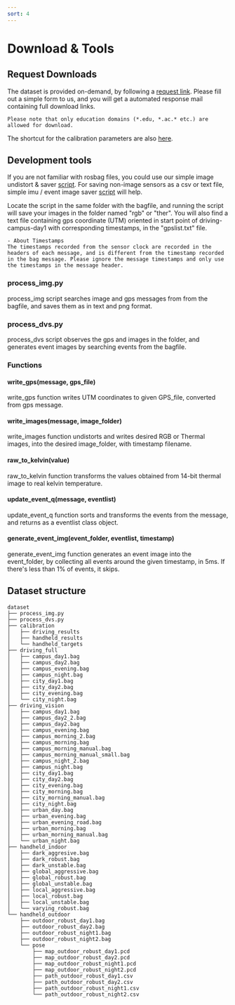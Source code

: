 ```yaml
---
sort: 4
---
```


# Download & Tools

## Request Downloads

The dataset is provided on-demand, by following a [request link](https://forms.gle/o1boKS4LL6jzCR137). Please fill out a simple form to us, and you will get a automated response mail containing full download links.

```note
Please note that only education domains (*.edu, *.ac.* etc.) are allowed for download.
```

The shortcut for the calibration parameters are also [here](https://urserver.kaist.ac.kr/publicdata/ViViD++/calibration/calibration_results.zip).


## Development tools

If you are not familiar with rosbag files, you could use our simple image undistort & saver [script](https://urserver.kaist.ac.kr/publicdata/ViViD++/process_img.py).
For saving non-image sensors as a csv or text file, simple imu / event image saver [script](https://urserver.kaist.ac.kr/publicdata/ViViD++/process_dvs.py) will help.

Locate the script in the same folder with the bagfile, and running the script will save your images in the folder named "rgb" or "ther". You will also find a text file containing
gps coordinate (UTM) oriented in start point of driving-campus-day1 with corresponding timestamps, in the "gpslist.txt" file.

```note
- About Timestamps
The timestamps recorded from the sensor clock are recorded in the headers of each message, and is different from the timestamp recorded in the bag message. Please ignore the message timestamps and only use the timestamps in the message header.
```

### process_img.py
process_img script searches image and gps messages from from the bagfile, and saves them as in text and png format.

### process_dvs.py
process_dvs script observes the gps and images in the folder, and generates event images by searching events from the bagfile.

### Functions
#### write_gps(message, gps_file)
write_gps function writes UTM coordinates to given GPS_file, converted from gps message.

#### write_images(message, image_folder)
write_images function undistorts and writes desired RGB or Thermal images, into the desired image_folder, with timestamp filename.

#### raw_to_kelvin(value)
raw_to_kelvin function transforms the values obtained from 14-bit thermal image to real kelvin temperature.

#### update_event_q(message, eventlist)
update_event_q function sorts and transforms the events from the message, and returns as a eventlist class object.

#### generate_event_img(event_folder, eventlist, timestamp)
generate_event_img function generates an event image into the event_folder, by collecting all events around the given timestamp, in 5ms. If there's less than 1% of events, it skips.


## Dataset structure

```
dataset
├── process_img.py
├── process_dvs.py
├── calibration
│   ├── driving_results
│   ├── handheld_results
│   └── handheld_targets
├── driving_full
│   ├── campus_day1.bag
│   ├── campus_day2.bag
│   ├── campus_evening.bag
│   ├── campus_night.bag
│   ├── city_day1.bag
│   ├── city_day2.bag
│   ├── city_evening.bag
│   └── city_night.bag
├── driving_vision
│   ├── campus_day1.bag
│   ├── campus_day2_2.bag
│   ├── campus_day2.bag
│   ├── campus_evening.bag
│   ├── campus_morning_2.bag
│   ├── campus_morning.bag
│   ├── campus_morning_manual.bag
│   ├── campus_morning_manual_small.bag
│   ├── campus_night_2.bag
│   ├── campus_night.bag
│   ├── city_day1.bag
│   ├── city_day2.bag
│   ├── city_evening.bag
│   ├── city_morning.bag
│   ├── city_morning_manual.bag
│   ├── city_night.bag
│   ├── urban_day.bag
│   ├── urban_evening.bag
│   ├── urban_evening_road.bag
│   ├── urban_morning.bag
│   ├── urban_morning_manual.bag
│   └── urban_night.bag
├── handheld_indoor
│   ├── dark_aggresive.bag
│   ├── dark_robust.bag
│   ├── dark_unstable.bag
│   ├── global_aggressive.bag
│   ├── global_robust.bag
│   ├── global_unstable.bag
│   ├── local_aggressive.bag
│   ├── local_robust.bag
│   ├── local_unstable.bag
│   └── varying_robust.bag
└── handheld_outdoor
    ├── outdoor_robust_day1.bag
    ├── outdoor_robust_day2.bag
    ├── outdoor_robust_night1.bag
    ├── outdoor_robust_night2.bag
    └── pose
        ├── map_outdoor_robust_day1.pcd
        ├── map_outdoor_robust_day2.pcd
        ├── map_outdoor_robust_night1.pcd
        ├── map_outdoor_robust_night2.pcd
        ├── path_outdoor_robust_day1.csv
        ├── path_outdoor_robust_day2.csv
        ├── path_outdoor_robust_night1.csv
        └── path_outdoor_robust_night2.csv
```

